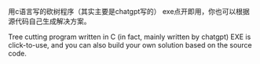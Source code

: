 用c语言写的砍树程序（其实主要是chatgpt写的）
exe点开即用，你也可以根据源代码自己生成解决方案。

Tree cutting program written in C (in fact, mainly written by chatgpt)
EXE is click-to-use, and you can also build your own solution based on the source code.
